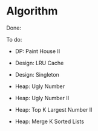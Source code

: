 # Algorithm

Done:  

To do:
- DP: Paint House II


- Design: LRU Cache
- Design: Singleton 
- Heap: Ugly Number 
- Heap: Ugly Number II
- Heap: Top K Largest Number II
- Heap: Merge K Sorted Lists

